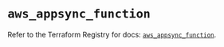 # `aws_appsync_function`

Refer to the Terraform Registry for docs: [`aws_appsync_function`](https://registry.terraform.io/providers/hashicorp/aws/5.95.0/docs/resources/appsync_function).
